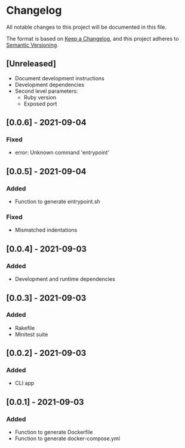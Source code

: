 # Changelog
All notable changes to this project will be documented in this file.

The format is based on [Keep a Changelog](https://keepachangelog.com/en/1.0.0/),
and this project adheres to [Semantic Versioning](https://semver.org/spec/v2.0.0.html).

## [Unreleased]
- Document development instructions
- Development dependencies
- Second level parameters:
  * Ruby version
  * Exposed port

## [0.0.6] - 2021-09-04
### Fixed
- error: Unknown command 'entrypoint'

## [0.0.5] - 2021-09-04
### Added
- Function to generate entrypoint.sh
### Fixed
- Mismatched indentations

## [0.0.4] - 2021-09-03
### Added
- Development and runtime dependencies

## [0.0.3] - 2021-09-03
### Added
- Rakefile
- Minitest suite

## [0.0.2] - 2021-09-03
### Added
- CLI app

## [0.0.1] - 2021-09-03
### Added
- Function to generate Dockerfile
- Function to generate docker-compose.yml
